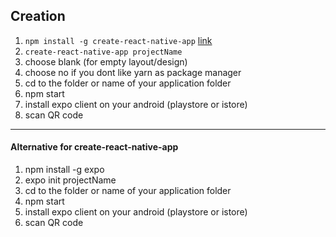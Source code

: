 ## Creation
1. `npm install -g create-react-native-app` [link](https://github.com/react-community/create-react-native-app)
2. `create-react-native-app projectName`
3. choose blank (for empty layout/design)
4. choose no if you dont like yarn as package manager
5. cd to the folder or name of your application folder
6. npm start
7. install expo client on your android (playstore or istore)
8. scan QR code
---
#### Alternative for create-react-native-app
1. npm install -g expo
2. expo init projectName
3. cd to the folder or name of your application folder
4. npm start
5. install expo client on your android (playstore or istore)
6. scan QR code
